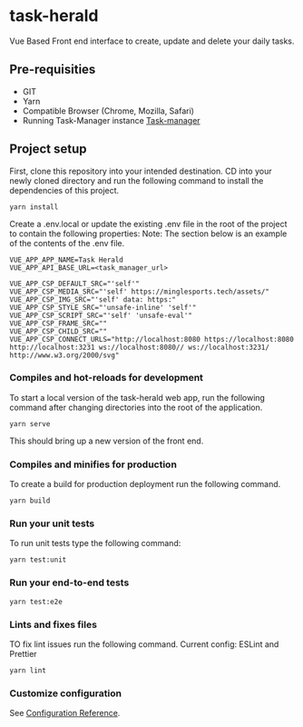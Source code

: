 # task-herald

Vue Based Front end interface to create, update and delete your daily tasks.

## Pre-requisities
- GIT
- Yarn
- Compatible Browser (Chrome, Mozilla, Safari)
- Running Task-Manager instance [Task-manager](https://github.com/sajeeth1009/task-manager)

## Project setup

First, clone this repository into your intended destination. CD into your newly cloned directory and run the following command to install the dependencies of this project. 
```
yarn install
```

Create a .env.local or update the existing .env file in the root of the project to contain the following properties:
Note: The section below is an example of the contents of the .env file.
```
VUE_APP_APP_NAME=Task Herald
VUE_APP_API_BASE_URL=<task_manager_url>

VUE_APP_CSP_DEFAULT_SRC="'self'"
VUE_APP_CSP_MEDIA_SRC="'self' https://minglesports.tech/assets/"
VUE_APP_CSP_IMG_SRC="'self' data: https:"
VUE_APP_CSP_STYLE_SRC="'unsafe-inline' 'self'"
VUE_APP_CSP_SCRIPT_SRC="'self' 'unsafe-eval'"
VUE_APP_CSP_FRAME_SRC=""
VUE_APP_CSP_CHILD_SRC=""
VUE_APP_CSP_CONNECT_URLS="http://localhost:8080 https://localhost:8080 http://localhost:3231 ws://localhost:8080// ws://localhost:3231/ http://www.w3.org/2000/svg"

```

### Compiles and hot-reloads for development
To start a local version of the task-herald web app, run the following command after changing directories into the root of the application.
```
yarn serve
```
This should bring up a new version of the front end.

### Compiles and minifies for production
To create a build for production deployment run the following command.
```
yarn build
```

### Run your unit tests
To run unit tests type the following command:
```
yarn test:unit
```

### Run your end-to-end tests
```
yarn test:e2e
```

### Lints and fixes files
TO fix lint issues run the following command. Current config: ESLint and Prettier
```
yarn lint
```

### Customize configuration
See [Configuration Reference](https://cli.vuejs.org/config/).
